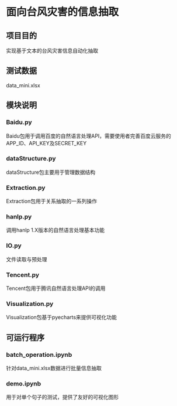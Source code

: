 # 面向台风灾害的信息抽取

## 项目目的

实现基于文本的台风灾害信息自动化抽取

## 测试数据

data_mini.xlsx

## 模块说明

### Baidu.py

 Baidu包用于调用百度的自然语言处理API，需要使用者完善百度云服务的APP_ID、API_KEY及SECRET_KEY

### dataStructure.py

dataStructure包主要用于管理数据结构

### Extraction.py

Extraction包用于关系抽取的一系列操作

### hanlp.py

调用hanlp 1.X版本的自然语言处理基本功能

### IO.py

 文件读取与预处理

### Tencent.py

 Tencent包用于腾讯自然语言处理API的调用

### Visualization.py

Visualization包基于pyecharts来提供可视化功能

## 可运行程序

### batch_operation.ipynb

针对data_mini.xlsx数据进行批量信息抽取

### demo.ipynb

用于对单个句子的测试，提供了友好的可视化图形